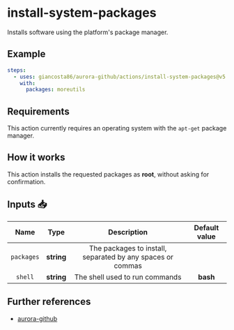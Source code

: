 # install-system-packages

Installs software using the platform's package manager.

## Example

```yaml
steps:
  - uses: giancosta86/aurora-github/actions/install-system-packages@v5
    with:
      packages: moreutils
```

## Requirements

This action currently requires an operating system with the `apt-get` package manager.

## How it works

This action installs the requested packages as **root**, without asking for confirmation.

## Inputs 📥

|    Name    |    Type    |                        Description                         | Default value |
| :--------: | :--------: | :--------------------------------------------------------: | :-----------: |
| `packages` | **string** | The packages to install, separated by any spaces or commas |               |
|  `shell`   | **string** |               The shell used to run commands               |   **bash**    |

## Further references

- [aurora-github](../../README.md)
